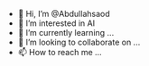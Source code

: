 - 👋 Hi, I’m @Abdullahsaod
- 👀 I’m interested in AI
- 🌱 I’m currently learning ...
- 💞️ I’m looking to collaborate on ...
- 📫 How to reach me ...

<!---
Abdullahsaod/Abdullahsaod is a ✨ special ✨ repository because its `README.md` (this file) appears on your GitHub profile.
You can click the Preview link to take a look at your changes.
--->
